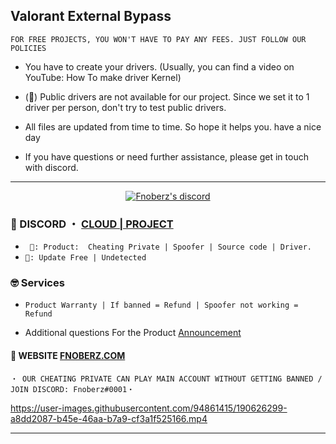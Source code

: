 ## Valorant External Bypass
```sh-session
FOR FREE PROJECTS, YOU WON'T HAVE TO PAY ANY FEES. JUST FOLLOW OUR POLICIES
```

- You have to create your drivers. (Usually, you can find a video on YouTube: How To make driver Kernel)

- (📌) Public drivers are not available for our project. Since we set it to 1 driver per person, don't try to test public drivers.

- All files are updated from time to time. So hope it helps you. have a nice day

- If you have questions or need further assistance, please get in touch with discord.


*** 
  <p align="center">
    <a href="https://discord.com/users/943374631644045363">
        <img title="Fnoberz discord" alt="Fnoberz's discord" src="https://discord.c99.nl/widget/theme-3/943374631644045363.png"/>
    </a>
</p> 

 
### 💬 DISCORD ・ [CLOUD | PROJECT](https://discord.gg/MBTkVcJefp) 


* ` 🛒: Product:  Cheating Private | Spoofer | Source code | Driver.`
* ` 📌: Update Free | Undetected ` 

### 🤓 Services 

* ` Product Warranty | If banned = Refund | Spoofer not working = Refund `

- Additional questions For the Product [Announcement](https://github.com/SarnaxLii/Announcement)

#### 📝 WEBSITE [FNOBERZ.COM](http://fnoberz.com/)

 ```sh-session
・ OUR CHEATING PRIVATE CAN PLAY MAIN ACCOUNT WITHOUT GETTING BANNED / JOIN DISCORD: Fnoberz#0001・ 
```      



https://user-images.githubusercontent.com/94861415/190626299-a8dd2087-b45e-46aa-b7a9-cf3a1f525166.mp4



***








